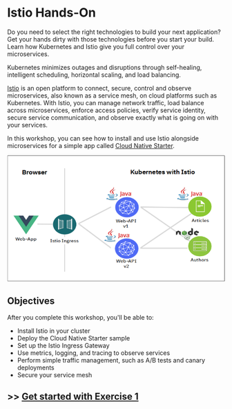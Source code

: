 # Istio Hands-On


Do you need to select the right technologies to build your next application? Get your hands dirty with those technologies before you start your build. Learn how Kubernetes and Istio give you full control over your microservices. 

Kubernetes minimizes outages and disruptions through self-healing, intelligent scheduling, horizontal scaling, and load balancing. 

[Istio](https://www.ibm.com/cloud/info/istio) is an open platform to connect, secure, control and observe microservices, also known as a service mesh, on cloud platforms such as Kubernetes. With Istio, you can manage network traffic, load balance across microservices, enforce access policies, verify service identity, secure service communication, and observe exactly what is going on with your services.

In this workshop, you can see how to install and use Istio alongside microservices for a simple app called [Cloud Native Starter](https://github.com/IBM/cloud-native-starter). 

![architecture](images/cloudnativestarter-architecture.png)

## Objectives
After you complete this workshop, you'll be able to:
- Install Istio in your cluster
- Deploy the Cloud Native Starter sample
- Set up the Istio Ingress Gateway
- Use metrics, logging, and tracing to observe services
- Perform simple traffic management, such as A/B tests and canary deployments
- Secure your service mesh


## >> [Get started with Exercise 1](workshop/exercise1.md)
